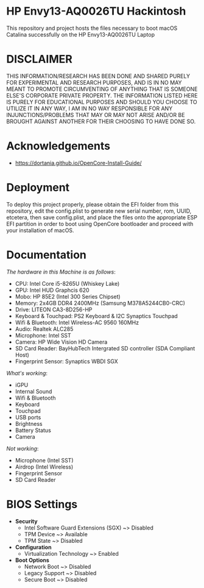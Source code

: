 # HP Envy13-AQ0026TU Hackintosh
This repository and project hosts the files necessary to boot macOS Catalina successfully on the HP Envy13-AQ0026TU Laptop

# DISCLAIMER
THIS INFORMATION/RESEARCH HAS BEEN DONE AND SHARED PURELY FOR EXPERIMENTAL AND RESEARCH PURPOSES, AND IS IN NO MAY MEANT TO PROMOTE CIRCUMVENTING OF ANYTHING THAT IS SOMEONE ELSE'S CORPORATE PRIVATE PROPERTY. THE INFORMATION LISTED HERE IS PURELY FOR EDUCATIONAL PURPOSES AND SHOULD YOU CHOOSE TO UTILIZE IT IN ANY WAY, I AM IN NO WAY RESPONSIBLE FOR ANY INJUNCTIONS/PROBLEMS THAT MAY OR MAY NOT ARISE AND/OR BE BROUGHT AGAINST ANOTHER FOR THEIR CHOOSING TO HAVE DONE SO.

# Acknowledgements
- https://dortania.github.io/OpenCore-Install-Guide/
  
# Deployment
To deploy this project properly, please obtain the EFI folder from this repository, edit the config.plist to generate new serial number, rom, UUID, etcetera, then save config.plist, and place the files onto the appropriate ESP EFI partition in order to boot using OpenCore bootloader and proceed with your installation of macOS.

# Documentation
_The hardware in this Machine is as follows_:
- CPU: Intel Core i5-8265U (Whiskey Lake)
- GPU: Intel HUD Graphcis 620
- Mobo: HP 85E2 (Intel 300 Series Chipset)
- Memory: 2x4GB DDR4 2400MHz (Samsung M378A5244CB0-CRC)
- Drive: LITEON CA3-8D256-HP
- Keyboard & Touchpad: PS2 Keyboard & I2C Synaptics Touchpad
- Wifi & Bluetooth: Intel Wireless-AC 9560 160MHz
- Audio: Realtek ALC285
- Microphone: Intel SST
- Camera: HP Wide Vision HD Camera
- SD Card Reader: BayHubTech Intergrated SD controller (SDA Compliant Host)
- Fingerprint Sensor: Synaptics WBDI SGX

_What's working_:
- iGPU
- Internal Sound
- Wifi & Bluetooth
- Keyboard
- Touchpad
- USB ports
- Brightness
- Battery Status
- Camera

_Not working_:
- Microphone (Intel SST)
- Airdrop (Intel Wireless)
- Fingerprint Sensor
- SD Card Reader

# BIOS Settings
- **Security**
  - Intel Software Guard Extensions (SGX) ~> Disabled
  - TPM Device ~> Available
  - TPM State ~> Disabled
- **Configuration**
  - Virtualization Technology ~> Enabled
- **Boot Options**
  - Network Boot ~> Disabled
  - Legacy Support ~> Disabled
  - Secure Boot ~> Disabled 
